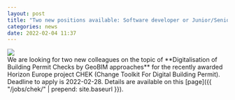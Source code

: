 ```yaml
---
layout: post
title: "Two new positions available: Software developer or Junior/Senior Research position (postdoc)"
categories: news
date: 2022-02-04 11:37
---
```


<div class="row">
  <div class="col-sm-12 col-xs-12"><img class="img-responsive" src="{{ "/jobs/chek/DBP.png" | prepend: site.baseurl }}"></div>
</div>
We are looking for two new colleagues on the topic of **Digitalisation of Building Permit Checks by GeoBIM approaches** for the recently awarded Horizon Europe project CHEK (Change Toolkit For Digital Building Permit).
Deadline to apply is 2022-02-28.
Details are available on this [page]({{ "/jobs/chek/" | prepend: site.baseurl }}).

